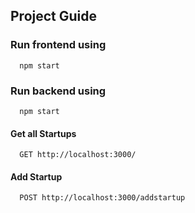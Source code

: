 ## Project Guide

### Run frontend using

```http
  npm start
```

### Run backend using

```http
  npm start
```

#### Get all Startups

```http
  GET http://localhost:3000/
```

#### Add Startup

```http
  POST http://localhost:3000/addstartup
```
